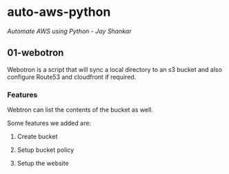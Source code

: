 # auto-aws-python
*Automate AWS using Python - Jay Shankar*

## 01-webotron

Webotron is a script that will sync a local directory to an s3 bucket and also configure Route53 and cloudfront if required.

### Features

Webtron can list the contents of the bucket as well.

Some features we added are:

1. Create bucket

2. Setup bucket policy

3. Setup the website
